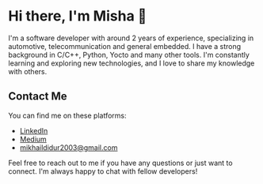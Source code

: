 # Hi there, I'm Misha 👋

I'm a software developer with around 2 years of experience, specializing in automotive, telecommunication and general embedded. I have a strong background in C/C++, Python, Yocto and many other tools. I'm constantly learning and exploring new technologies, and I love to share my knowledge with others.

## Contact Me

You can find me on these platforms:

- [LinkedIn](https://www.linkedin.com/in/mykhailo-didur-052610202/)
- [Medium](https://medium.com/@lucky_rydar)
- mikhaildidur2003@gmail.com

Feel free to reach out to me if you have any questions or just want to connect. I'm always happy to chat with fellow developers!
